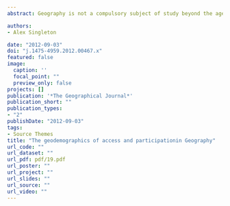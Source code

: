 ```yaml
---
abstract: Geography is not a compulsory subject of study beyond the age of 14 in English schools and this hashad an impact on both absolute and relative participation rates over recent years. Geodemographicanalysis reveals that pupils domiciled within more affluent and less ethnically diverse areas recordthe highest rates of participation and attainment in GCSE Geography, and that the stratified patternsof participation have increased between 2005 and 2009. Within this period, those schools that havestopped supplying successful GCSE Geography entries by 2009 were found to have overall lowaggregate attainment and to draw pupils from more deprived areas. The profile of schools visited bythe Royal Geographical Society (with the Institute of British Geographers) (RGS-IBG) AmbassadorScheme was also considered to assess the extent that the schools visited are representative of pupilswho are most at risk of non-participation.

authors:
- Alex Singleton

date: "2012-09-03"
doi: "j.1475-4959.2012.00467.x"
featured: false
image:
  caption: ''
  focal_point: ""
  preview_only: false
projects: []
publication: '*The Geographical Journal*'
publication_short: ""
publication_types:
- "2"
publishDate: "2012-09-03"
tags:
- Source Themes
title: "The geodemographics of access and participationin Geography"
url_code: ""
url_dataset: ""
url_pdf: pdf/19.pdf
url_poster: ""
url_project: ""
url_slides: ""
url_source: ""
url_video: ""
---
```


